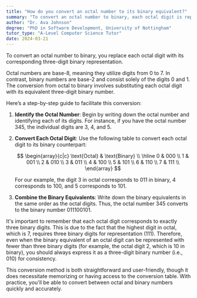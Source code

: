 ```yaml
---
title: "How do you convert an octal number to its binary equivalent?"
summary: "To convert an octal number to binary, each octal digit is replaced by its corresponding three-digit binary number."
author: "Dr. Ava Johnson"
degree: "PhD in Software Development, University of Nottingham"
tutor_type: "A-Level Computer Science Tutor"
date: 2024-03-21
---
```


To convert an octal number to binary, you replace each octal digit with its corresponding three-digit binary representation.

Octal numbers are base-$8$, meaning they utilize digits from $0$ to $7$. In contrast, binary numbers are base-$2$ and consist solely of the digits $0$ and $1$. The conversion from octal to binary involves substituting each octal digit with its equivalent three-digit binary number.

Here’s a step-by-step guide to facilitate this conversion:

1. **Identify the Octal Number**: Begin by writing down the octal number and identifying each of its digits. For instance, if you have the octal number $345$, the individual digits are $3$, $4$, and $5$.

2. **Convert Each Octal Digit**: Use the following table to convert each octal digit to its binary counterpart:

   $$
   \begin{array}{c|c}
   \text{Octal} & \text{Binary} \\
   \hline
   0 & 000 \\
   1 & 001 \\
   2 & 010 \\
   3 & 011 \\
   4 & 100 \\
   5 & 101 \\
   6 & 110 \\
   7 & 111 \\
   \end{array}
   $$

   For our example, the digit $3$ in octal corresponds to $011$ in binary, $4$ corresponds to $100$, and $5$ corresponds to $101$.

3. **Combine the Binary Equivalents**: Write down the binary equivalents in the same order as the octal digits. Thus, the octal number $345$ converts to the binary number $011100101$.

It's important to remember that each octal digit corresponds to exactly three binary digits. This is due to the fact that the highest digit in octal, which is $7$, requires three binary digits for representation ($111$). Therefore, even when the binary equivalent of an octal digit can be represented with fewer than three binary digits (for example, the octal digit $2$, which is $10$ in binary), you should always express it as a three-digit binary number (i.e., $010$) for consistency.

This conversion method is both straightforward and user-friendly, though it does necessitate memorizing or having access to the conversion table. With practice, you'll be able to convert between octal and binary numbers quickly and accurately.
    